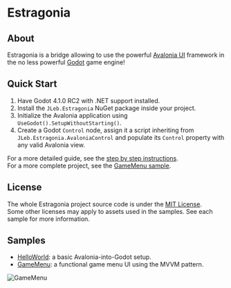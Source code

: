 # Estragonia

## About

Estragonia is a bridge allowing to use the powerful [Avalonia UI](https://github.com/AvaloniaUI/Avalonia/) framework in the no less powerful [Godot](https://github.com/godotengine/godot/) game engine!

## Quick Start

1. Have Godot 4.1.0 RC2 with .NET support installed.
2. Install the `JLeb.Estragonia` NuGet package inside your project.
3. Initialize the Avalonia application using `UseGodot().SetupWithoutStarting()`.
4. Create a Godot `Control` node, assign it a script inheriting from `JLeb.Estragonia.AvaloniaControl` and populate its `Control` property with any valid Avalonia view.

For a more detailed guide, see the [step by step instructions](docs/setup.md).  
For a more complete project, see the [GameMenu sample](samples/GameMenu).

## License

The whole Estragonia project source code is under the [MIT License](license.txt).  
Some other licenses may apply to assets used in the samples. See each sample for more information.

## Samples

 - [HelloWorld](samples/HelloWorld): a basic Avalonia-into-Godot setup.
 - [GameMenu](samples/GameMenu): a functional game menu UI using the MVVM pattern. 

![GameMenu](https://github.com/MrJul/Estragonia/assets/1623034/4eeb5f36-1964-479c-b8d7-fedc12fc10fd)
